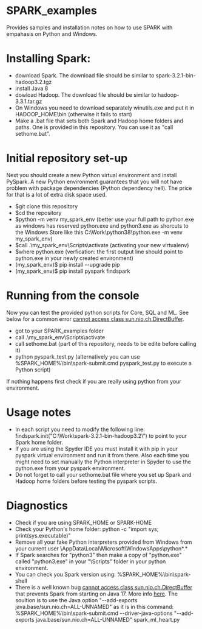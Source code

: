 # SPARK_examples
Provides samples and installation notes on how to use SPARK with empahasis on Python and Windows.

# Installing Spark:
* download Spark. The download file should be similar to spark-3.2.1-bin-hadoop3.2.tgz
* install Java 8
* dowload Hadoop. The download file should be similar to hadoop-3.3.1.tar.gz
* On Windows you need to download separately winutils.exe and put it in HADOOP_HOME\bin (otherwise it fails to start)
* Make a .bat file that sets both Spark and Hadoop home folders and paths. One is provided in this repository. You can use it as "call sethome.bat".

# Initial repository set-up

Next you should create a new Python virtual environment and install PySpark.
A new Python environment guarantees that you will not have problem with package dependencies (Python dependency hell). The price for that is a lot of extra disk space used.

* $git clone this repository
* $cd the repository 
* $python -m venv my_spark_env (better use your full path to python.exe as windows has reserved python.exe and python3.exe as shorcuts to the Windows Store like this C:\Work\python38\python.exe -m venv my_spark_env)
* $call .\my_spark_env\Scripts\activate (activating your new virtualenv)
* $where python.exe (verfication: the first output line should point to python.exe in your newly created environment)
* (my_spark_env)$ pip install --upgrade pip
* (my_spark_env)$ pip install pyspark findspark

# Running from the console
Now you can test the provided python scripts for Core, SQL and ML. See below for a common error [cannot access class sun.nio.ch.DirectBuffer](https://stackoverflow.com/questions/73465937/apache-spark-3-3-0-breaks-on-java-17-with-cannot-access-class-sun-nio-ch-direct).

* got to your SPARK_examples folder
* call .\my_spark_env\Scripts\activate
* call sethome.bat (part of this repository, needs to be edite before calling it)
* python pyspark_test.py (alternatively you can use %SPARK_HOME%\bin\spark-submit.cmd pyspark_test.py to execute a Python script)

If nothing happens first check if you are really using python from your environment.

# Usage notes
* In each script you need to modify the following line: findspark.init("C:\\Work\\spark-3.2.1-bin-hadoop3.2\\") to point to your Spark home folder.
* If you are using the Spyder IDE you must install it with pip in your pyspark virtual environment and run it from there. Also each time you might need to set manually the Python interpreter in Spyder to use the python.exe from your pyspark environment.
* Do not forget to call your sethome.bat file where you set up Spark and Hadoop home folders before testing the pyspark scripts. 

# Diagnostics
* Check if you are using SPARK_HOME or SPARK-HOME
* Check your Python's home folder: python -c "import sys; print(sys.executable)"
* Remove all your fake Python interpreters provided from Windows from your current user \AppData\Local\Microsoft\WindowsApps\python*.*
* If Spark searches for "python3" then make a copy of "python.exe" called "python3.exe" in your "\Scripts" folder in your python environment.
* You can check you Spark version using: %SPARK_HOME%\bin\spark-shell
* There is a well known bug [cannot access class sun.nio.ch.DirectBuffer](https://stackoverflow.com/questions/73465937/apache-spark-3-3-0-breaks-on-java-17-with-cannot-access-class-sun-nio-ch-direct) that prevents Spark from starting on Java 17. More info [here](https://stackoverflow.com/questions/72724816/running-unit-tests-with-spark-3-3-0-on-java-17-fails-with-illegalaccesserror-cl). The soultion is to use the Java option "--add-exports java.base/sun.nio.ch=ALL-UNNAMED" as it is in this command: %SPARK_HOME%\bin\spark-submit.cmd --driver-java-options "--add-exports java.base/sun.nio.ch=ALL-UNNAMED" spark_ml_heart.py








